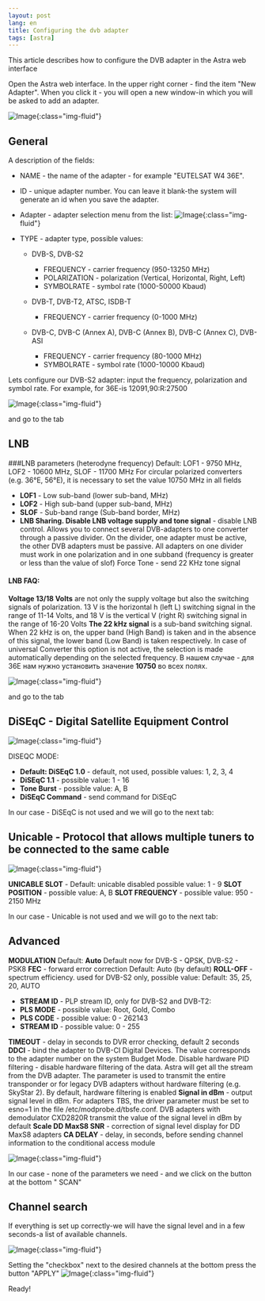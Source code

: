 ```yaml
---
layout: post
lang: en
title: Configuring the dvb adapter
tags: [astra]
---
```

This article describes how to configure the DVB adapter in the Astra web interface
<!-- more -->

Open the Astra web interface. In the upper right corner - find the item "New Adapter". 
When you click it - you will open a new window-in which you will be asked to add an adapter.

![Image](/assets/post-img/add-dvb.png){:class="img-fluid"}


## General

A description of the fields:

 - NAME - the name of the adapter - for example "EUTELSAT W4 36E". 
 - ID - unique adapter number. You can leave it blank-the system will generate an id when you save the adapter.
 - Adapter - adapter selection menu from the list:
![Image](/assets/post-img/add-dvb-2.png){:class="img-fluid"}
 - TYPE - adapter type, possible values:

   - DVB-S, DVB-S2
     - FREQUENCY - carrier frequency (950-13250 MHz)
     - POLARIZATION - polarization (Vertical, Horizontal, Right, Left)
     - SYMBOLRATE - symbol rate (1000-50000 Kbaud)

   - DVB-T, DVB-T2, ATSC, ISDB-T
     - FREQUENCY - carrier frequency (0-1000 MHz)

   - DVB-C, DVB-C (Annex A), DVB-C (Annex B), DVB-C (Annex C), DVB-ASI
     - FREQUENCY - carrier frequency (80-1000 MHz)
     - SYMBOLRATE - symbol rate (1000-10000 Kbaud)

Lets configure our DVB-S2 adapter: input the frequency, polarization and symbol rate. For example, for 36E-is 12091,90:R:27500  

![Image](/assets/post-img/dvb-general.png){:class="img-fluid"}

and go to the tab

## LNB

###LNB parameters (heterodyne frequency)
Default: LOF1 - 9750 MHz, LOF2 - 10600 MHz, SLOF - 11700 MHz
For circular polarized converters (e.g. 36°E, 56°E), it is necessary to set the value 10750 MHz in all fields
 - **LOF1** - Low sub-band (lower sub-band, MHz)
 - **LOF2** - High sub-band (upper sub-band, MHz)
 - **SLOF** - Sub-band range (Sub-band border, MHz)
 - **LNB Sharing. Disable LNB voltage supply and tone signal** - disable LNB control. Allows you to connect several DVB-adapters to one converter through a passive divider. On the divider, one adapter must be active, the other DVB adapters must be passive. All adapters on one divider must work in one polarization and in one subband (frequency is greater or less than the value of slof) 
Force Tone - send 22 KHz tone signal

#### LNB FAQ:
**Voltage 13/18 Volts** are not only the supply voltage but also the switching signals of polarization. 13 V is the horizontal h (left L) switching signal in the range of 11-14 Volts, and 18 V is the vertical V (right R) switching signal in the range of 16-20 Volts
**The 22 kHz signal** is a sub-band switching signal. When 22 kHz is on, the upper band (High Band) is taken and in the absence of this signal, the lower band (Low Band) is taken respectively. In case of universal Converter this option is not active, the selection is made automatically depending on the selected frequency.
В нашем случае - для 36E  нам нужно установить значение **10750** во всех полях.

![Image](/assets/post-img/dvb-lnb.png){:class="img-fluid"}

and go to the tab

## DiSEqC - Digital Satellite Equipment Control

![Image](/assets/post-img/dvb-DiSEqC.png){:class="img-fluid"}

DISEQC MODE:  

 - **Default: DiSEqC 1.0** - default, not used, possible values: 1, 2, 3, 4
 - **DiSEqC 1.1** - possible value: 1 - 16
 - **Tone Burst** - possible value: A, B
 - **DiSEqC Command** - send command for DiSEqC

In our case - DiSEqC is not used and we will go to the next tab:

## Unicable - Protocol that allows multiple tuners to be connected to the same cable

![Image](/assets/post-img/dvb-Unicable.png){:class="img-fluid"}

**UNICABLE SLOT** - Default: unicable disabled possible value: 1 - 9
**SLOT POSITION** - possible value: A, B
**SLOT FREQUENCY** - possible value: 950 - 2150 MHz

In our case - Unicable is not used and we will go to the next tab:

## Advanced

**MODULATION**
Default: **Auto**
Default now for DVB-S - QPSK, DVB-S2 - PSK8
**FEC** - forward error correction
Default: Auto (by default)
**ROLL-OFF** - spectrum efficiency. used for DVB-S2 only, possible value: Default: 35, 25, 20, AUTO
 - **STREAM ID** - PLP stream ID, only for DVB-S2 and DVB-T2:
  - **PLS MODE** - possible value: Root, Gold, Combo
  - **PLS CODE** - possible value: 0 - 262143
  - **STREAM ID** - possible value: 0 - 255

**TIMEOUT** - delay in seconds to DVR error checking, default 2 seconds
**DDCI** - bind the adapter to DVB-CI Digital Devices. The value corresponds to the adapter number on the system
Budget Mode. Disable hardware PID filtering - disable hardware filtering of the data. Astra will get all the stream from the DVB adapter. The parameter is used to transmit the entire transponder or for legacy DVB adapters without hardware filtering (e.g. SkyStar 2). By default, hardware filtering is enabled
**Signal in dBm** - output signal level in dBm. For adapters TBS, the driver parameter must be set to esno=1 in the file /etc/modprobe.d/tbsfe.conf. DVB adapters with demodulator CXD2820R transmit the value of the signal level in dBm by default
**Scale DD MaxS8 SNR** - correction of signal level display for DD MaxS8 adapters
**CA DELAY** - delay, in seconds, before sending channel information to the conditional access module

![Image](/assets/post-img/dvb-advanced.png){:class="img-fluid"}

In our case - none of the parameters we need - and we click on the button at the bottom " SCAN"

## Channel search

If everything is set up correctly-we will have the signal level and in a few seconds-a list of available channels.

![Image](/assets/post-img/dvb-scan.png){:class="img-fluid"}

Setting the "checkbox" next to the desired channels at the bottom press the button "APPLY"
![Image](/assets/post-img/dvb-ch.png){:class="img-fluid"}

Ready!

